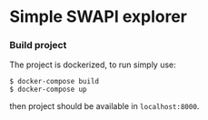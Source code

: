 # Simple SWAPI explorer

### Build project
The project is dockerized, to run simply use:
```shell
$ docker-compose build
$ docker-compose up
```
then project should be available in `localhost:8000`.
